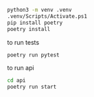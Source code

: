 ```bash
python3 -m venv .venv
.venv/Scripts/Activate.ps1
pip install poetry
poetry install
```

to run tests

```bash
poetry run pytest
```

to run api

```bash
cd api
poetry run start
```